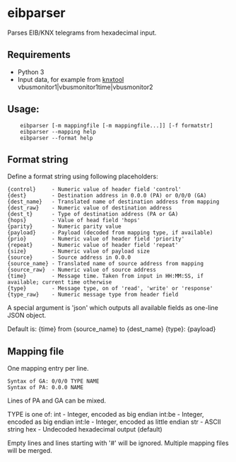 # eibparser

Parses EIB/KNX telegrams from hexadecimal input.

## Requirements

 * Python 3
 * Input data, for example from [knxtool](https://github.com/knxd/knxd) vbusmonitor1|vbusmonitor1time|vbusmonitor2

## Usage:

```
	eibparser [-m mappingfile [-m mappingfile...]] [-f formatstr]
	eibparser --mapping help
	eibparser --format help
```

## Format string

Define a format string using following placeholders:

    {control}     - Numeric value of header field 'control'
    {dest}        - Destination address in 0.0.0 (PA) or 0/0/0 (GA)
    {dest_name}   - Translated name of destination address from mapping
    {dest_raw}    - Numeric value of destination address
    {dest_t}      - Type of destination address (PA or GA)
    {hops}        - Value of head field 'hops'
    {parity}      - Numeric parity value
    {payload}     - Payload (decoded from mapping type, if available)
    {prio}        - Numeric value of header field 'priority'
    {repeat}      - Numeric value of header field 'repeat'
    {size}        - Numeric value of payload size
    {source}      - Source address in 0.0.0
    {source_name} - Translated name of source address from mapping
    {source_raw}  - Numeric value of source address
    {time}        - Message time. Taken from input in HH:MM:SS, if available; current time otherwise
    {type}        - Message type, on of 'read', 'write' or 'response'
    {type_raw}    - Numeric message type from header field

A special argument is 'json' which outputs all available fields as one-line JSON object.

Default is:
{time} from {source\_name} to {dest\_name} {type}: {payload}

## Mapping file
One mapping entry per line.

    Syntax of GA: 0/0/0 TYPE NAME
    Syntax of PA: 0.0.0 NAME

Lines of PA and GA can be mixed.

TYPE is one of:
    int    - Integer, encoded as big endian
    int:be - Integer, encoded as big endian
    int:le - Integer, encoded as little endian
    str    - ASCII string
    hex    - Undecoded hexadecimal output (default)

Empty lines and lines starting with '#' will be ignored.
Multiple mapping files will be merged.
